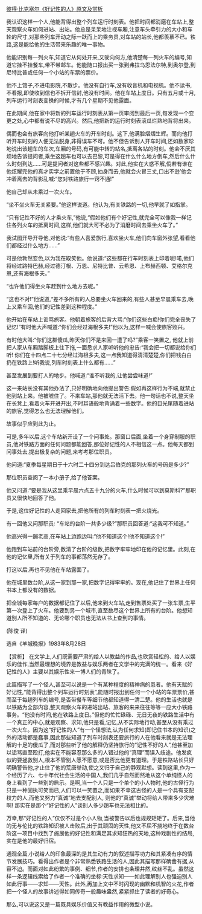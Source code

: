 [彼得·比克塞尔《好记性的人》原文及赏析](https://www.vrrw.net/wx/15536.html)

我认识这样一个人,他能背得出整个列车运行时刻表。他把时间都消磨在车站上,整天观察火车如何进站、出站。他总是呆呆地注视车厢,注意车头牵引力的大小和车轮的尺寸,对那些列车开动之际一跃而上的乘务员,对车站的站长,他都羡慕不已。铁路,这是能给他的生活带来乐趣的唯一事物。

他能识别每一列火车,知道它从何处开来,又驶向何方,他清楚每一列火车的编号,知道它挂不挂餐车,带不带邮车。他能随口报出买一张到弗拉乌恩法尔特,到奥尔登,到尼特比普或任何一个小站的车票的票价。

他不上馆子,不进电影院,不散步。他没有自行车,没有收音机和电视机。他不读书,不看报,即使收到信也不拆开信封,他没有时间。他在车站上度日。只有五月或十月,列车运行时刻表变换的时候,才有几个星期不见他露面。

在此期间,他在家中将新的列车运行时刻表从第一页审阅到最后一页,每发现一个变更之处,心中都有说不尽的高兴。然后,他把新的运行时刻表滚瓜烂熟地背将出来。

偶而也会有旅客向他打听某趟火车的开车时刻。这下,他满脸熠熠生辉。而向他打听开车时刻的人便无法脱身,非得误车不可。他不但告诉别人开车时间,还如数家珍地说出该趟车的车次,车厢的号码,有可能中转的站名,抵离各站的时刻。他会不厌其烦地告诉提问者,乘坐这趟车也可以去巴黎,可是得在什么什么地方倒车,然后什么什么时刻到达……可是提问者对这些都不感兴趣。对此,他实在大惑不解,倘若有谁在他炫耀完他的真才实学之前置他于不顾,抽身而去,他就会火冒三丈,口出不逊’他会冲着离去的背影乱喊:“您对铁路旅行一窍不通!”

他自己却从未乘过一次火车。

“坐不坐火车无关紧要。”他这样说道。他认为,有关铁路的一切,他早就了如指掌。

“只有记性不好的人才乘火车,”他说,“假如他们有个好记性,就完全可以像我一样记住各列火车的抵离时间,这样,他们就大可不必为了消磨时间去乘坐火车了。”

我试图开导开导他,对他说:“有些人喜爱旅行,喜欢坐火车,他们向车窗外张望,看看他们都经过什么地方……”

可是他勃然变色,以为我在取笑他。他说道:“这些都在行车时刻表上印着呢!喏,他们将经过路特巴赫,经过德汀根、万恩、尼特比普、云希恩、上布赫西顿、艾格尔克恩,还有海根多夫。”

“也许他们得坐火车赶到什么地方去呢。”

“这也不对!”他说道,“差不多所有的人总要坐火车回来的,有些人甚至早晨乘车去,晚上又乘车回,他们的记性差到这种程度。”

他开始在车站上诟骂旅客。他朝着旅客的后背大骂:“你们这些白痴!你们完全丧失了记忆!”有时他大声喊道:“你们会经过海根多夫!”他以为,这样一喊会使旅客败兴。

有时他大叫:“你们这群傻瓜,昨天你们不是来回一遭了吗?”乘客一笑置之, 他就上前把人家从车厢踏脚板上往下拖,一面恳求人家听听他的忠告:“我会把一切都说给你们听! 你们在十四点二十七分经过海根多夫,这一点我知道得清清楚楚,你们把钱白白扔在铁路上!听我说,列车时刻表上什么都有……”

甚至发展到要打人的地步。他喊道:“谁不听我的,让他尝尝味道!”

这一来站长没有其他办法了,只好明确地向他提出警告:假如再这样行为不端,就禁止他到站上来。他被唬住了。不来车站,那他就无法活下去。他一句话也不说,整天坐在长凳上,看着火车开进开出,不时耳语般地背诵着一些数字。他的目光尾随着进站的旅客,觉得怎么也无法理解他们。

故事似乎应到此为止。

可是,多年以后,这个车站新开设了一个问事处。那窗口后面,坐着一个身穿制服的职员,他对铁路方面的任何问题都能回答,那位好记性的人不相信这一点。他每天都到问事处去,提出极复杂的问题,来考考那位职员。

他问道:“夏季每星期日于十六时二十四分到达吕伯克的那列火车的号码是多少?”

那位职员查阅了一本小册子,给了他答案。

他又问道:“要是我从这里乘早晨六点五十九分的火车,什么时候可以到莫斯科?”那职员又很快地回答了他。

于是,这位好记性的人走回家去,把他所有的列车时刻表一把火烧光。

有一回他又问那职员: “车站的台阶一共多少级?”那职员回答道:“这我可不知道。”

他高兴得一蹦老高,在车站上边跑边叫:“他不知道这个!他不知道这个!”

他跑到车站前的台阶旁,数清了台阶的级数,把数字牢牢地印在他的记忆里。此刻,在他的记忆里,所有关于列车的事都荡然无存了。

打这以后,再也不见他在车站露面了。

他在城里数台阶,从这一家到那一家,把数字记得牢牢的。现在,他记住了世界上任何书本上都没有的数据。

把全城每家每户的数据都记住了以后,他来到火车站,走到售票处买了一张车票,生平第一次登上了火车。他要到另一个城市,直至数尽这个世界上所有的台阶。他想知道别人所不知道的、无论哪个职员也无法从书上查到的事情。

(陈俊 译)

选自《羊城晚报》1983年8月28日



【赏析】 在文学上,人们既需要严肃的给人以教益的作品,也欣赏轻松的、给人以娱乐的佳作,当然最理想的境界是教益与娱乐两者在文学中的完满的统一。看来《好记性的人》主要以其娱乐性来一博人们的青睐了。

此篇描写了一个怪人,甚至可以说是一个有某种程度的精神病的患者。他有天赋的好记性,“能背得出整个列车运行时刻表”,能随时报出到任何一个小站的车票票价,甚而至于每趟列车的编号,是否带餐车等细节他都知道得一清二楚。他的生活也就是以铁路为全部内容,整天观察火车的进站出站、旅客的来来往往等等一应大小铁路事务。“他没有时间,他在铁路上度日。”但他的忙忙碌碌、无日无夜的铁路生活中有一个真正的中心,就是观察、求知,他只是看,记忆,从不实际地行动,甚至从没有乘过一次火车。因为这“好记性的人”有一个怪想法,认为任何求知(即记住书本的知识)之外的活动都是蠢事,因此那些知道了列车时刻表还要旅行的人在他看来就是无法理解的十足的傻瓜了,而对那些听了他的解释仍坚持旅行的“记性不好的人”,他甚至加以诟骂直至殴打,他实在不能容忍那么多的人错过他的“真理”而误入歧途。他发疯似的要拯救别人,根本不管别人愿不愿意,或是否比他更有道理。于是铁路站长只好明确警告他,才止住了他的荒唐举动,使之又归于自己的静观默想。读到这里,作为一个经历了六、七十年代社会生活的中国人,我们几乎自然而然地从这个单纯怪人的身上看到了一些别的启示。是啊,当一个人只是一个单个的小人物时,他的古怪行为只是一种固执可笑而已,人们可以一笑置之,而如果不幸这古怪的人是一个具有支配权力的人,而他又努力“真诚”地去支配别人, 则他的“真诚”举动将给人带来多少灾难啊! 那实在是那个“好记性的人”谈别人多少趟车也无法相比的。

万幸,那“好记性的人”仅仅不过是个小人物,当被警告以后也规规矩矩了。后来,当他的无与伦比的铁路知识被人击败后,出于其顽固的天性,他又不屈不挠地终于在数台阶这一项目中找到了施展他的好记性和满足其求知狂热的天地,这种戏剧性的结局,实在是他的最好归宿。

通观全篇,小说给人的印象最深的是其生动有力的叙述描写功力和其紧凑有序的情节发展技巧。看得出作者是个非常熟悉铁路生活的人,因此其描写那样确凿有据,从容不迫。而面对如此纷繁的事例、细节,作者的安排也条理井然,纹丝不乱。虽然这样一条逻辑线索给了作者一个准确的坐标:天性求知——如此理解别人也强迫别人如此行事——求知——天性。此外,再加上文中不时闪现的幽默和机智的火花,作者把一个怪人的故事讲述得如同传奇一般趣味盎然,紧紧抓住了读者的好奇心。

那么,可以说这又是一篇既具娱乐价值又有教益作用的微型小说。

